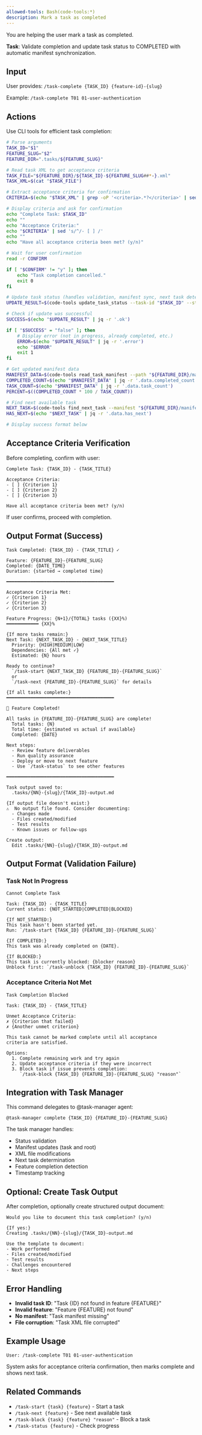```yaml
---
allowed-tools: Bash(code-tools:*)
description: Mark a task as completed
---
```


You are helping the user mark a task as completed.

**Task**: Validate completion and update task status to COMPLETED with automatic manifest synchronization.

## Input

User provides: `/task-complete {TASK_ID} {feature-id}-{slug}`

Example: `/task-complete T01 01-user-authentication`

## Actions

Use CLI tools for efficient task completion:

```bash
# Parse arguments
TASK_ID="$1"
FEATURE_SLUG="$2"
FEATURE_DIR=".tasks/${FEATURE_SLUG}"

# Read task XML to get acceptance criteria
TASK_FILE="${FEATURE_DIR}/${TASK_ID}-${FEATURE_SLUG##*-}.xml"
TASK_XML=$(cat "$TASK_FILE")

# Extract acceptance criteria for confirmation
CRITERIA=$(echo "$TASK_XML" | grep -oP '<criteria>.*?</criteria>' | sed 's/<[^>]*>//g')

# Display criteria and ask for confirmation
echo "Complete Task: $TASK_ID"
echo ""
echo "Acceptance Criteria:"
echo "$CRITERIA" | sed 's/^/- [ ] /'
echo ""
echo "Have all acceptance criteria been met? (y/n)"

# Wait for user confirmation
read -r CONFIRM

if [ "$CONFIRM" != "y" ]; then
    echo "Task completion cancelled."
    exit 0
fi

# Update task status (handles validation, manifest sync, next task determination automatically)
UPDATE_RESULT=$(code-tools update_task_status --task-id "$TASK_ID" --status COMPLETED --feature-dir "$FEATURE_DIR")

# Check if update was successful
SUCCESS=$(echo "$UPDATE_RESULT" | jq -r '.ok')

if [ "$SUCCESS" = "false" ]; then
    # Display error (not in progress, already completed, etc.)
    ERROR=$(echo "$UPDATE_RESULT" | jq -r '.error')
    echo "$ERROR"
    exit 1
fi

# Get updated manifest data
MANIFEST_DATA=$(code-tools read_task_manifest --path "${FEATURE_DIR}/manifest.json")
COMPLETED_COUNT=$(echo "$MANIFEST_DATA" | jq -r '.data.completed_count')
TASK_COUNT=$(echo "$MANIFEST_DATA" | jq -r '.data.task_count')
PERCENT=$((COMPLETED_COUNT * 100 / TASK_COUNT))

# Find next available task
NEXT_TASK=$(code-tools find_next_task --manifest "${FEATURE_DIR}/manifest.json")
HAS_NEXT=$(echo "$NEXT_TASK" | jq -r '.data.has_next')

# Display success format below
```

## Acceptance Criteria Verification

Before completing, confirm with user:

```
Complete Task: {TASK_ID} - {TASK_TITLE}

Acceptance Criteria:
- [ ] {Criterion 1}
- [ ] {Criterion 2}
- [ ] {Criterion 3}

Have all acceptance criteria been met? (y/n)
```

If user confirms, proceed with completion.

## Output Format (Success)

```
Task Completed: {TASK_ID} - {TASK_TITLE} ✓

Feature: {FEATURE_ID}-{FEATURE_SLUG}
Completed: {DATE_TIME}
Duration: {started → completed time}

━━━━━━━━━━━━━━━━━━━━━━━━━━━━━━━━━━━━━━━━

Acceptance Criteria Met:
✓ {Criterion 1}
✓ {Criterion 2}
✓ {Criterion 3}

Feature Progress: {N+1}/{TOTAL} tasks ({XX}%)
━━━━━━━━━━━━ {XX}%

{If more tasks remain:}
Next Task: {NEXT_TASK_ID} - {NEXT_TASK_TITLE}
  Priority: {HIGH|MEDIUM|LOW}
  Dependencies: {All met ✓}
  Estimated: {N} hours

Ready to continue?
  `/task-start {NEXT_TASK_ID} {FEATURE_ID}-{FEATURE_SLUG}`
  or
  `/task-next {FEATURE_ID}-{FEATURE_SLUG}` for details

{If all tasks complete:}
━━━━━━━━━━━━━━━━━━━━━━━━━━━━━━━━━━━━━━━━

🎉 Feature Completed!

All tasks in {FEATURE_ID}-{FEATURE_SLUG} are complete!
  Total tasks: {N}
  Total time: {estimated vs actual if available}
  Completed: {DATE}

Next steps:
  - Review feature deliverables
  - Run quality assurance
  - Deploy or move to next feature
  - Use `/task-status` to see other features

━━━━━━━━━━━━━━━━━━━━━━━━━━━━━━━━━━━━━━━━

Task output saved to:
  .tasks/{NN}-{slug}/{TASK_ID}-output.md

{If output file doesn't exist:}
⚠️  No output file found. Consider documenting:
  - Changes made
  - Files created/modified
  - Test results
  - Known issues or follow-ups

Create output:
  Edit .tasks/{NN}-{slug}/{TASK_ID}-output.md
```

## Output Format (Validation Failure)

### Task Not In Progress

```
Cannot Complete Task

Task: {TASK_ID} - {TASK_TITLE}
Current status: {NOT_STARTED|COMPLETED|BLOCKED}

{If NOT_STARTED:}
This task hasn't been started yet.
Run: `/task-start {TASK_ID} {FEATURE_ID}-{FEATURE_SLUG}`

{If COMPLETED:}
This task was already completed on {DATE}.

{If BLOCKED:}
This task is currently blocked: {blocker reason}
Unblock first: `/task-unblock {TASK_ID} {FEATURE_ID}-{FEATURE_SLUG}`
```

### Acceptance Criteria Not Met

```
Task Completion Blocked

Task: {TASK_ID} - {TASK_TITLE}

Unmet Acceptance Criteria:
✗ {Criterion that failed}
✗ {Another unmet criterion}

This task cannot be marked complete until all acceptance
criteria are satisfied.

Options:
  1. Complete remaining work and try again
  2. Update acceptance criteria if they were incorrect
  3. Block task if issue prevents completion:
     `/task-block {TASK_ID} {FEATURE_ID}-{FEATURE_SLUG} "reason"`
```

## Integration with Task Manager

This command delegates to @task-manager agent:

```
@task-manager complete {TASK_ID} {FEATURE_ID}-{FEATURE_SLUG}
```

The task manager handles:
- Status validation
- Manifest updates (task and root)
- XML file modifications
- Next task determination
- Feature completion detection
- Timestamp tracking

## Optional: Create Task Output

After completion, optionally create structured output document:

```
Would you like to document this task completion? (y/n)

{If yes:}
Creating .tasks/{NN}-{slug}/{TASK_ID}-output.md

Use the template to document:
- Work performed
- Files created/modified
- Test results
- Challenges encountered
- Next steps
```

## Error Handling

- **Invalid task ID**: "Task {ID} not found in feature {FEATURE}"
- **Invalid feature**: "Feature {FEATURE} not found"
- **No manifest**: "Task manifest missing"
- **File corruption**: "Task XML file corrupted"

## Example Usage

```
User: /task-complete T01 01-user-authentication
```

System asks for acceptance criteria confirmation, then marks complete and shows next task.

## Related Commands

- `/task-start {task} {feature}` - Start a task
- `/task-next {feature}` - See next available task
- `/task-block {task} {feature} "reason"` - Block a task
- `/task-status {feature}` - Check progress

